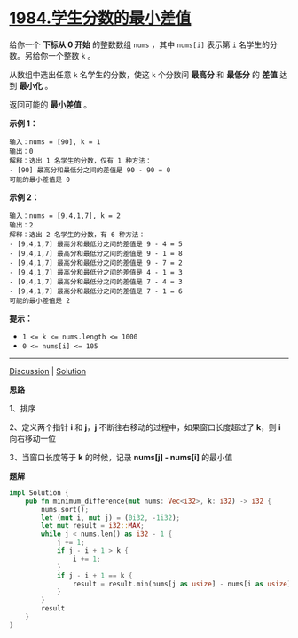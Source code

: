 # [1984.学生分数的最小差值](https://leetcode-cn.com/problems/minimum-difference-between-highest-and-lowest-of-k-scores/description/)


给你一个 **下标从 0 开始** 的整数数组 `nums` ，其中 `nums[i]` 表示第 `i` 名学生的分数。另给你一个整数 `k` 。

从数组中选出任意 `k` 名学生的分数，使这 `k` 个分数间 **最高分** 和 **最低分** 的 **差值** 达到 **最小化** 。

返回可能的 **最小差值** 。

 

**示例 1：**

```
输入：nums = [90], k = 1
输出：0
解释：选出 1 名学生的分数，仅有 1 种方法：
- [90] 最高分和最低分之间的差值是 90 - 90 = 0
可能的最小差值是 0
```

**示例 2：**

```
输入：nums = [9,4,1,7], k = 2
输出：2
解释：选出 2 名学生的分数，有 6 种方法：
- [9,4,1,7] 最高分和最低分之间的差值是 9 - 4 = 5
- [9,4,1,7] 最高分和最低分之间的差值是 9 - 1 = 8
- [9,4,1,7] 最高分和最低分之间的差值是 9 - 7 = 2
- [9,4,1,7] 最高分和最低分之间的差值是 4 - 1 = 3
- [9,4,1,7] 最高分和最低分之间的差值是 7 - 4 = 3
- [9,4,1,7] 最高分和最低分之间的差值是 7 - 1 = 6
可能的最小差值是 2
```

 

**提示：**

- `1 <= k <= nums.length <= 1000`
- `0 <= nums[i] <= 105`

------

[Discussion](https://leetcode-cn.com/problems/minimum-difference-between-highest-and-lowest-of-k-scores/comments/) | [Solution](https://leetcode-cn.com/problems/minimum-difference-between-highest-and-lowest-of-k-scores/solution/)

**思路**

1、排序

2、定义两个指针 **i** 和 **j**，**j** 不断往右移动的过程中，如果窗口长度超过了 **k**，则 **i** 向右移动一位

3、当窗口长度等于 **k** 的时候，记录 **nums[j] - nums[i]** 的最小值

**题解**

```rust
impl Solution {
    pub fn minimum_difference(mut nums: Vec<i32>, k: i32) -> i32 {
        nums.sort();
        let (mut i, mut j) = (0i32, -1i32);
        let mut result = i32::MAX;
        while j < nums.len() as i32 - 1 {
            j += 1;
            if j - i + 1 > k {
                i += 1;
            }
            if j - i + 1 == k {
                result = result.min(nums[j as usize] - nums[i as usize]);
            }
        }
        result
    }
}
```

